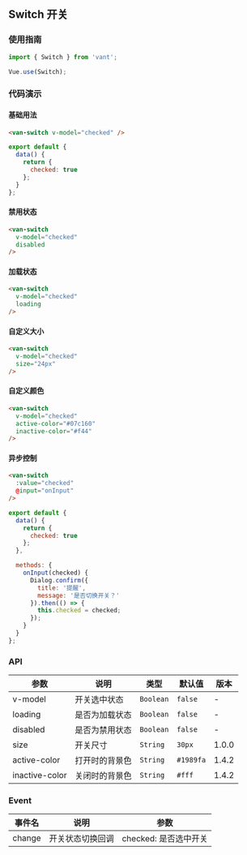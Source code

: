 ## Switch 开关

### 使用指南
``` javascript
import { Switch } from 'vant';

Vue.use(Switch);
```

### 代码演示

#### 基础用法

```html
<van-switch v-model="checked" />
```

```javascript
export default {
  data() {
    return {
      checked: true
    };
  }
};  
```

#### 禁用状态

```html
<van-switch
  v-model="checked"
  disabled
/>
```

#### 加载状态

```html
<van-switch
  v-model="checked"
  loading
/>
```

#### 自定义大小

```html
<van-switch
  v-model="checked"
  size="24px"
/>
```

#### 自定义颜色

```html
<van-switch
  v-model="checked"
  active-color="#07c160"
  inactive-color="#f44"
/>
```

#### 异步控制

```html
<van-switch
  :value="checked"
  @input="onInput"
/>
```

```js
export default {
  data() {
    return {
      checked: true
    };
  },

  methods: {
    onInput(checked) {
      Dialog.confirm({
        title: '提醒',
        message: '是否切换开关？'
      }).then(() => {
        this.checked = checked;
      });
    }
  }
}; 
```

### API

| 参数 | 说明 | 类型 | 默认值 | 版本 |
|------|------|------|------|------|
| v-model | 开关选中状态 | `Boolean` | `false` | - |
| loading | 是否为加载状态 | `Boolean` | `false` | - |
| disabled | 是否为禁用状态 | `Boolean` | `false` | - |
| size | 开关尺寸 | `String` | `30px` | 1.0.0 |
| active-color | 打开时的背景色 | `String` | `#1989fa` | 1.4.2 |
| inactive-color | 关闭时的背景色 | `String` | `#fff` | 1.4.2 |

### Event

| 事件名 | 说明 | 参数 |
|------|------|------|
| change | 开关状态切换回调 | checked: 是否选中开关 |
